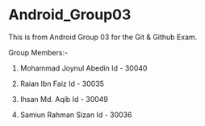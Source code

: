 # Android_Group03
This is from Android Group 03 for the Git &amp; Github Exam.

Group Members:-

1. Mohammad Joynul Abedin
  Id - 30040

2. Raian Ibn Faiz 
  Id - 30035
  
3. Ihsan Md. Aqib
  Id - 30049
 
4. Samiun Rahman Sizan 
  Id - 30036

